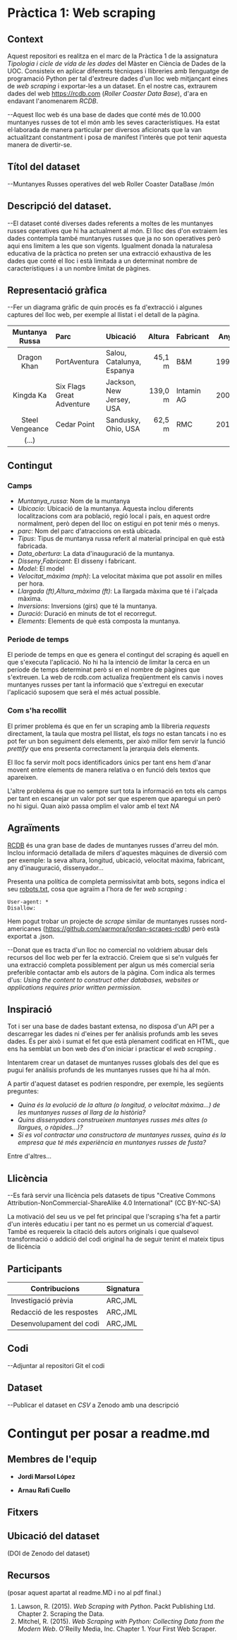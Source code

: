 # Pràctica 1: Web scraping

## Context
Aquest repositori es realitza en el marc de la Pràctica 1 de la assignatura _Tipologia i cicle de vida de les dades_ del Màster en Ciència de Dades de la UOC.  Consisteix en aplicar diferents tècniques i llibreries amb llenguatge de programació Python per tal d'extreure dades d'un lloc web mitjançant eines de _web scraping_ i exportar-les a un dataset. En el nostre cas, extraurem dades del web <https://rcdb.com> (_Roller Coaster Data Base_), d'ara en endavant l'anomenarem _RCDB_.

--Aquest lloc web és una base de dades que conté més de 10.000 muntanyes russes de tot el món amb les seves característiques. Ha estat el·laborada de manera particular per diversos aficionats que la van actualitzant constantment i posa de manifest l'interès que pot tenir aquesta manera de divertir-se.

## Títol del dataset
--Muntanyes Russes operatives del web Roller Coaster DataBase /món

## Descripció del dataset.
--El dataset conté diverses dades referents a moltes de les muntanyes russes operatives que hi ha actualment al món. El lloc des d'on extraiem les dades contempla també muntanyes russes que ja no son operatives però aqui ens limitem a les que son vigents. Igualment donada la naturalesa educativa de la pràctica no preten ser una extracció exhaustiva de les dades que conté el lloc i està limitada a un determinat nombre de característiques i a un nombre limitat de pàgines. 

## Representació gràfica
--Fer un diagrama gràfic de quin procés es fa d'extracció i algunes captures del lloc web, per exemple al llistat i el detall de la pàgina.

| Muntanya Russa   		| Parc           	| Ubicació  				| Altura 		| Fabricant | Any | (...) 
| :-------------:		|:-------------		| :-----					| ---:			| --- 		| --- |  ---
| Dragon Khan			| PortAventura 		| Salou, Catalunya, Espanya | 45,1 m		| B&M 		| 1995 |
| Kingda Ka    			| Six Flags Great Adventure |   Jackson, New Jersey, USA | 139,0 m| Intamin AG | 2005 | 
| Steel Vengeance		| Cedar Point      | Sandusky, Ohio, USA		| 62,5 m		| RMC 		| 2018 | 
| (...)	|       | | 		|  		|  | 


## Contingut

### Camps

* _Muntanya_russa_: Nom de la muntanya
* _Ubicacio_: Ubicació de la muntanya. Aquesta inclou diferents localitzacions com ara població, regió local i país, en aquest ordre normalment, però depen del lloc on estigui en pot tenir més o menys.
* _parc_: Nom del parc d'atraccions on està ubicada.
* _Tipus_: Tipus de muntanya russa referit al material principal en què està fabricada.
* _Data_obertura_: La data d'inauguració de la muntanya.
* _Disseny_,_Fabricant_: El disseny i fabricant.
* _Model_: El model
* _Velocitat_màxima (mph)_: La velocitat màxima que pot assolir en milles per hora.
* _Llargada (ft)_,_Altura_màxima (ft)_: La llargada màxima que té i l'alçada màxima.
* _Inversions_: Inversions (girs) que té la muntanya.
* _Duració_: Duració en minuts de tot el recorregut.
* _Elements_: Elements de què està composta la muntanya.

### Periode de temps
El periode de temps en que es genera el contingut del scraping és aquell en que s'executa l'aplicació. No hi ha la intenció de limitar la cerca en un període de temps determinat però si en el nombre de pàgines que s'extreuen. La web de rcdb.com actualiza freqüentment els canvis i noves muntanyes russes per tant la informació que s'extregui en executar l'aplicació suposem que serà el més actual possible.

### Com s'ha recollit
El primer problema és que en fer un scraping amb la llibreria _requests_ directament, la taula que mostra pel llistat, els _tags_ <tr> no estan tancats i no es pot fer un bon seguiment dels elements, per això millor fem servir la funció _prettify_ que ens presenta correctament la jerarquia dels elements.

El lloc fa servir molt pocs identificadors únics per tant ens hem d'anar movent entre elements de manera relativa o en funció dels textos que apareixen.

L'altre problema és que no sempre surt tota la informació en tots els camps per tant en escanejar un valor pot ser que esperem que aparegui un però no hi sigui. Quan això passa omplim el valor amb el text _NA_

## Agraïments

[RCDB](https://rcdb.com) és una gran base de dades de muntanyes russes d'arreu del món. Inclou informació detallada de milers d'aquestes màquines de diversió com per exemple: la seva altura, longitud, ubicació, velocitat màxima, fabricant, any d'inauguració, dissenyador...

Presenta una política de completa permissivitat amb bots, segons indica el seu [robots.txt](https://rcdb.com/robots.txt), cosa que agraïm a l'hora de fer _web scraping_ :
```
User-agent: *
Disallow:
```
Hem pogut trobar un projecte de _scrape_ similar de muntanyes russes nord-americanes (<https://github.com/aarmora/jordan-scrapes-rcdb>) però està exportat a .json.

--Donat que es tracta d'un lloc no comercial no voldriem abusar dels recursos del lloc web per fer la extracció. Creiem que si se'n vulgués fer una extracció completa possiblement per algun us més comercial seria preferible contactar amb els autors de la pàgina.
Com indica als termes d'us: _Using the content to construct other databases, websites or applications requires prior written permission._

## Inspiració

Tot i ser una base de dades bastant extensa, no disposa d'un API per a descarregar les dades ni d'eines per fer anàlisis profunds amb les seves dades. És per això i sumat el fet que està plenament codificat en HTML, que ens ha semblat un bon web des d'on iniciar i practicar el _web scraping_ . 

Intentarem crear un dataset de muntanyes russes globals des del que es pugui fer anàlisis profunds de les muntanyes russes que hi ha al món.

A partir d'aquest dataset es podrien respondre, per exemple, les següents preguntes:
* _Quina és la evolució de la altura (o longitud, o velocitat màxima...) de les muntanyes russes al llarg de la història?_
* _Quins dissenyadors construeixen muntanyes russes més altes (o llargues, o ràpides...)?_
* _Si es vol contractar una constructora de muntanyes russes, quina és la empresa que té més experiència en muntanyes russes de fusta?_

Entre d'altres...

## Llicència

--Es farà servir una llicència pels datasets de tipus "Creative Commons Attribution-NonCommercial-ShareAlike 4.0 International" (CC BY-NC-SA)

La motivació del seu us ve pel fet principal que l'scraping s'ha fet a partir d'un interès educatiu i per tant no es permet un us comercial d'aquest. També es requereix la citació dels autors originals i que qualsevol transformació o addició del codi original ha de seguir tenint el mateix tipus de llicència


## Participants

|Contribucions|Signatura
|---|---
|Investigació prèvia|ARC,JML|
|Redacció de les respostes|ARC,JML|
|Desenvolupament del codi|ARC,JML|

## Codi
--Adjuntar al repositori Git el codi

## Dataset
--Publicar el dataset en _CSV_ a Zenodo amb una descripció


# Contingut per posar a readme.md

## Membres de l'equip
* **Jordi Marsol López**

* **Arnau Rafi Cuello**

## Fitxers


## Ubicació del dataset
(DOI de Zenodo del dataset)

## Recursos
(posar aquest apartat al readme.MD i no al pdf final.)

1. Lawson, R. (2015). _Web Scraping with Python_. Packt Publishing Ltd. Chapter 2. Scraping the Data.
2. Mitchel, R. (2015). _Web Scraping with Python: Collecting Data from the Modern Web_. O'Reilly Media, Inc. Chapter 1. Your First Web Scraper.

